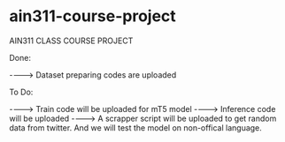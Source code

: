 # ain311-course-project
AIN311 CLASS COURSE PROJECT

Done:

----> Dataset preparing codes are uploaded

To Do:

----> Train code will be uploaded for mT5 model
----> Inference code will be uploaded
----> A scrapper script will be uploaded to get random data from twitter. And we will test the model on non-offical language.

